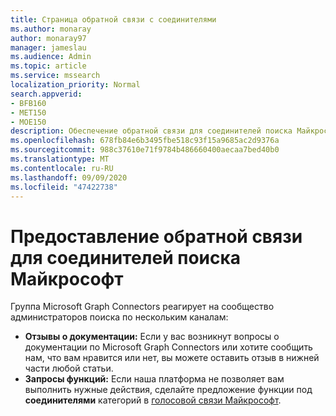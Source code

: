 ```yaml
---
title: Страница обратной связи с соединителями
ms.author: monaray
author: monaray97
manager: jameslau
ms.audience: Admin
ms.topic: article
ms.service: mssearch
localization_priority: Normal
search.appverid:
- BFB160
- MET150
- MOE150
description: Обеспечение обратной связи для соединителей поиска Майкрософт
ms.openlocfilehash: 678fb84e6b3495fbe518c93f15a9685ac2d9376a
ms.sourcegitcommit: 988c37610e71f9784b486660400aecaa7bed40b0
ms.translationtype: MT
ms.contentlocale: ru-RU
ms.lasthandoff: 09/09/2020
ms.locfileid: "47422738"
---
```

# <a name="provide-feedback-for-microsoft-search-connectors"></a>Предоставление обратной связи для соединителей поиска Майкрософт

Группа Microsoft Graph Connectors реагирует на сообщество администраторов поиска по нескольким каналам:

* **Отзывы о документации:** Если у вас возникнут вопросы о документации по Microsoft Graph Connectors или хотите сообщить нам, что вам нравится или нет, вы можете оставить отзыв в нижней части любой статьи.
* **Запросы функций:** Если наша платформа не позволяет вам выполнить нужные действия, сделайте предложение функции под **соединителями** категорий в [голосовой связи Майкрософт](https://microsoftsearch.uservoice.com/forums/926998-connectors).
